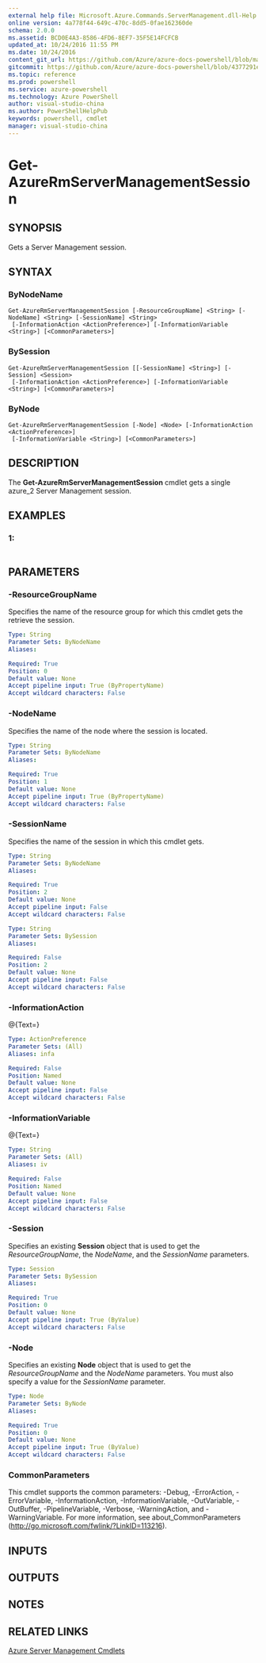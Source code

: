 ```yaml
---
external help file: Microsoft.Azure.Commands.ServerManagement.dll-Help.xml
online version: 4a778f44-649c-470c-8dd5-0fae162360de
schema: 2.0.0
ms.assetid: BCD0E4A3-8586-4FD6-8EF7-35F5E14FCFCB
updated_at: 10/24/2016 11:55 PM
ms.date: 10/24/2016
content_git_url: https://github.com/Azure/azure-docs-powershell/blob/master/azureps-cmdlets-docs/ResourceManager/AzureRM.ServerManagement/v1.0.3/Get-AzureRmServerManagementSession.md
gitcommit: https://github.com/Azure/azure-docs-powershell/blob/4377291ee360e58e2c1c5d644155daf6a0279055/azureps-cmdlets-docs/ResourceManager/AzureRM.ServerManagement/v1.0.3/Get-AzureRmServerManagementSession.md
ms.topic: reference
ms.prod: powershell
ms.service: azure-powershell
ms.technology: Azure PowerShell
author: visual-studio-china
ms.author: PowerShellHelpPub
keywords: powershell, cmdlet
manager: visual-studio-china
---
```


# Get-AzureRmServerManagementSession

## SYNOPSIS
Gets a Server Management session.

## SYNTAX

### ByNodeName
```
Get-AzureRmServerManagementSession [-ResourceGroupName] <String> [-NodeName] <String> [-SessionName] <String>
 [-InformationAction <ActionPreference>] [-InformationVariable <String>] [<CommonParameters>]
```

### BySession
```
Get-AzureRmServerManagementSession [[-SessionName] <String>] [-Session] <Session>
 [-InformationAction <ActionPreference>] [-InformationVariable <String>] [<CommonParameters>]
```

### ByNode
```
Get-AzureRmServerManagementSession [-Node] <Node> [-InformationAction <ActionPreference>]
 [-InformationVariable <String>] [<CommonParameters>]
```

## DESCRIPTION
The **Get-AzureRmServerManagementSession** cmdlet gets a single azure_2 Server Management session.

## EXAMPLES

### 1:
```

```

## PARAMETERS

### -ResourceGroupName
Specifies the name of the resource group for which this cmdlet gets the retrieve the session.

```yaml
Type: String
Parameter Sets: ByNodeName
Aliases: 

Required: True
Position: 0
Default value: None
Accept pipeline input: True (ByPropertyName)
Accept wildcard characters: False
```

### -NodeName
Specifies the name of the node where the session is located.

```yaml
Type: String
Parameter Sets: ByNodeName
Aliases: 

Required: True
Position: 1
Default value: None
Accept pipeline input: True (ByPropertyName)
Accept wildcard characters: False
```

### -SessionName
Specifies the name of the session in which this cmdlet gets.

```yaml
Type: String
Parameter Sets: ByNodeName
Aliases: 

Required: True
Position: 2
Default value: None
Accept pipeline input: False
Accept wildcard characters: False
```

```yaml
Type: String
Parameter Sets: BySession
Aliases: 

Required: False
Position: 2
Default value: None
Accept pipeline input: False
Accept wildcard characters: False
```

### -InformationAction
@{Text=}

```yaml
Type: ActionPreference
Parameter Sets: (All)
Aliases: infa

Required: False
Position: Named
Default value: None
Accept pipeline input: False
Accept wildcard characters: False
```

### -InformationVariable
@{Text=}

```yaml
Type: String
Parameter Sets: (All)
Aliases: iv

Required: False
Position: Named
Default value: None
Accept pipeline input: False
Accept wildcard characters: False
```

### -Session
Specifies an existing **Session** object that is used to get the *ResourceGroupName*, the *NodeName*, and the *SessionName* parameters.

```yaml
Type: Session
Parameter Sets: BySession
Aliases: 

Required: True
Position: 0
Default value: None
Accept pipeline input: True (ByValue)
Accept wildcard characters: False
```

### -Node
Specifies an existing **Node** object that is used to get the *ResourceGroupName* and the *NodeName* parameters.
You must also specify a value for the *SessionName* parameter.

```yaml
Type: Node
Parameter Sets: ByNode
Aliases: 

Required: True
Position: 0
Default value: None
Accept pipeline input: True (ByValue)
Accept wildcard characters: False
```

### CommonParameters
This cmdlet supports the common parameters: -Debug, -ErrorAction, -ErrorVariable, -InformationAction, -InformationVariable, -OutVariable, -OutBuffer, -PipelineVariable, -Verbose, -WarningAction, and -WarningVariable. For more information, see about_CommonParameters (http://go.microsoft.com/fwlink/?LinkID=113216).

## INPUTS

## OUTPUTS

## NOTES

## RELATED LINKS

[Azure Server Management Cmdlets](xref:ResourceManager/AzureRM.ServerManagement/v1.0.3/AzureRM.ServerManagement.md)


